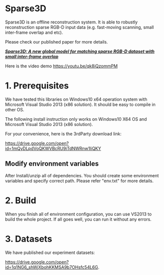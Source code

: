 # Sparse3D

Sparse3D is an offline reconstruction system. It is able to robustly reconstruction sparse RGB-D input data (e.g. fast-moving scanning, small inter-frame overlap and etc). 

Please check our published paper for more details.

___[Sparse3D: A new global model for matching sparse RGB-D dataset with small inter-frame overlap](https://www.sciencedirect.com/science/article/pii/S0010448518302276)___


Here is the video demo
https://youtu.be/qk8iQzommPM


# 1. Prerequisites

We have tested this libraries on Windows10 x64 operation system with Microsoft Visual Studio 2013 (x86 solution). It should be easy to compile in other OS.

The following install instruction only works on Windows10 X64 OS and Microsoft Visual Studio 2013 (x86 solution).

For your convenience, here is the 3rdParty download link:

https://drive.google.com/open?id=1mQyDLpdVoQKWVBcRU9iTdNWRnw1liQKY


Modify environment variables
--------------------
After Install/unzip all of dependencies. You should create some environment variables and specify correct path. Please refer "env.txt" for more details.


# 2. Build
When you finish all of environment configuration, you can use VS2013 to build the whole project. If all goes well, you can run it without any errors.


# 3. Datasets
We have published our experiment datasets:

https://drive.google.com/open?id=1q1NG6_shWjXbohKKMSA9b7OHsfc54L6G.



